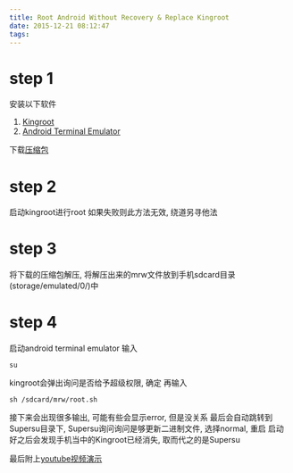 ```yaml
---
title: Root Android Without Recovery & Replace Kingroot
date: 2015-12-21 08:12:47
tags:
---
```


# step 1
安装以下软件

1. [Kingroot](http://www.coolapk.com/apk/com.kingroot.kinguser)
2. [Android Terminal Emulator](http://www.coolapk.com/apk/jackpal.androidterm)

下载[压缩包](http://www.mediafire.com/download/mxzbt42xypvn2ts/Replace_Kinguser_with_SuperSU-v2.4.zip)

# step 2
启动kingroot进行root
如果失败则此方法无效, 绕道另寻他法

# step 3
将下载的压缩包解压, 将解压出来的mrw文件放到手机sdcard目录(storage/emulated/0/)中

#  step 4
启动android terminal emulator
输入
```
su
```
kingroot会弹出询问是否给予超级权限, 确定
再输入
```
sh /sdcard/mrw/root.sh
```
接下来会出现很多输出, 可能有些会显示error, 但是没关系
最后会自动跳转到Supersu目录下, Supersu询问询问是够更新二进制文件, 选择normal, 重启
启动好之后会发现手机当中的Kingroot已经消失, 取而代之的是Supersu

最后附上[youtube视频演示](https://www.youtube.com/watch?v=x6IgvVRt3ak)